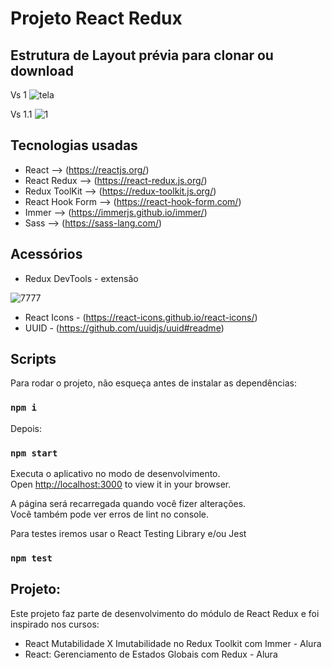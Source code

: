 # Projeto React Redux
## Estrutura de Layout prévia para clonar ou download

Vs 1
![tela](https://user-images.githubusercontent.com/17149877/202782501-86268b31-9805-467b-8599-d5a59641d051.png)

Vs 1.1
![1](https://user-images.githubusercontent.com/17149877/202910978-921b8aea-9844-4fa0-9106-f7a880014959.jpg)


## Tecnologias usadas
- React --> (https://reactjs.org/) 
- React Redux --> (https://react-redux.js.org/)
- Redux ToolKit --> (https://redux-toolkit.js.org/)
- React Hook Form --> (https://react-hook-form.com/)
- Immer --> (https://immerjs.github.io/immer/) 
- Sass --> (https://sass-lang.com/) 


## Acessórios
- Redux DevTools - extensão

![7777](https://user-images.githubusercontent.com/17149877/204332301-d4171556-acd0-466a-9f07-36ea327eb8e7.jpg)

- React Icons - (https://react-icons.github.io/react-icons/) 
- UUID - (https://github.com/uuidjs/uuid#readme) 


## Scripts

Para rodar o projeto, não esqueça antes de instalar as dependências:
### `npm i`

Depois:
### `npm start`

Executa o aplicativo no modo de desenvolvimento.\
Open [http://localhost:3000](http://localhost:3000) to view it in your browser.

A página será recarregada quando você fizer alterações.\
Você também pode ver erros de lint no console.

Para testes iremos usar o React Testing Library e/ou Jest
### `npm test`

## Projeto:
Este projeto faz parte de desenvolvimento do módulo de React Redux e foi inspirado nos cursos:
- React Mutabilidade X Imutabilidade no Redux Toolkit com Immer - Alura
- React: Gerenciamento de Estados Globais com Redux - Alura


